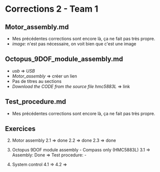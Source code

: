 # Corrections 2 - Team 1

## Motor_assembly.md

- Mes précédentes corrections sont encore là, ça ne fait pas très propre.
- _image:_ n'est pas nécessaire, on voit bien que c'est une image

## Octopus_9DOF_module_assembly.md

- _usb_ => _USB_
- _Motor_assembly_ => créer un lien
- Pas de titres au sections
- _Download the CODE from the source file hmc5883L_ => link

## Test_procedure.md

- Mes précédentes corrections sont encore là, ça ne fait pas très propre.


## Exercices

2. Motor assembly
		2.1 => done
		2.2 => done
		2.3 => done

3. Octopus 9DOF module assembly - Compass only (HMC5883L)
3.1 => Assembly: Done
	=> Test procedure: -

4. System control
4.1 =>
4.2 =>



